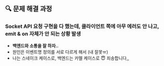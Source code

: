 ## 🔍 문제 해결 과정

### Socket API 요청 구현을 다 했는데, 클라이언트 쪽에 아무 에러도 안 나고, emit & on 자체가 안 되는 상황 발생

- **백엔드와 소통을 잘 하자..**
- 원인은 이벤트명 정의를 서로 다르게 해서 (내 잘못ㅠ)
- 나는 스네이크 케이스로, 백엔드는 카멜 케이스로 😇 죄송합니다,,
